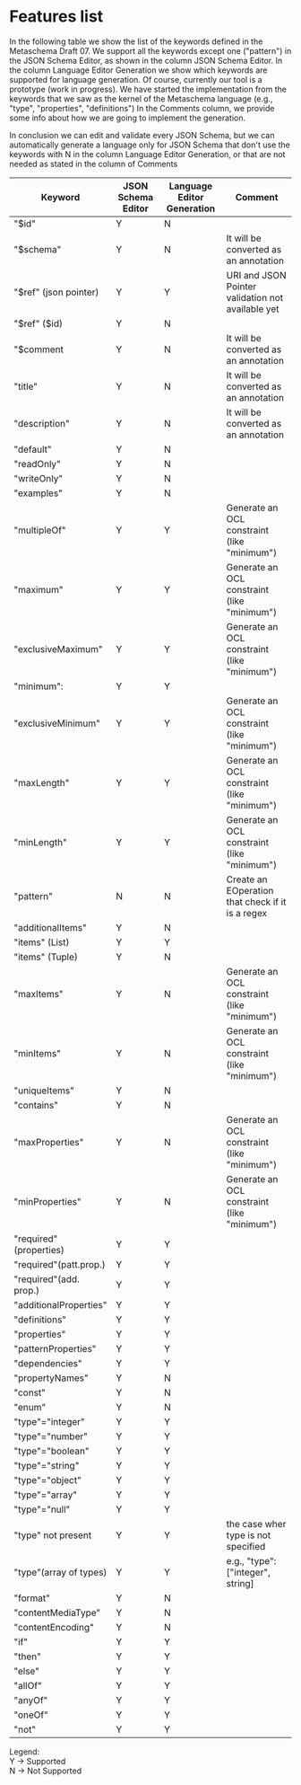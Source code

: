 # Features list

In the following table we show the list of the keywords defined in the Metaschema Draft 07.
We support all the keywords except one ("pattern") in the JSON Schema Editor, as shown in the column JSON Schema Editor.
In the column Language Editor Generation we show which keywords are supported for language generation. Of course, currently our tool is a prototype (work in progress).
We have started the implementation from the keywords that we saw as the kernel of the Metaschema language (e.g., "type", "properties", "definitions")
In the Comments column, we provide some info about how we are going to implement the generation. 

In conclusion we can edit and validate every JSON Schema, but we can automatically generate a language only for JSON Schema that don't use
the keywords with N in the column Language Editor Generation, or that are not needed as stated in the column of Comments

|Keyword               |JSON Schema Editor   |Language Editor Generation| Comment|
|----------------------|---------------------|--------------------------|--------
|"$id"                 |Y                    |N                         | |
|"$schema"             |Y                    |N                         |It will be converted as an annotation|
|"$ref" (json pointer) |Y                    |Y                         |URI and JSON Pointer validation not available yet| 
|"$ref"   ($id)        |Y                    |N                         ||
|"$comment             |Y                    |N                         |It will be converted as an annotation|
|"title"               |Y                    |N                         |It will be converted as an annotation|
|"description"         |Y                    |N                         |It will be converted as an annotation|
|"default"             |Y                    |N                         ||
|"readOnly"            |Y                    |N                         ||
|"writeOnly"           |Y                    |N                         ||
|"examples"            |Y                    |N                         ||
|"multipleOf"          |Y                    |Y                        |Generate an OCL constraint (like "minimum")|
|"maximum"             |Y                    |Y                         |Generate an OCL constraint (like "minimum")|
|"exclusiveMaximum"    |Y                    |Y                         |Generate an OCL constraint (like "minimum")|
|"minimum":            |Y                    |Y                         | |
|"exclusiveMinimum"    |Y                    |Y                         |Generate an OCL constraint (like "minimum")|
|"maxLength"           |Y                    |Y                         |Generate an OCL constraint (like "minimum")|
|"minLength"           |Y                    |Y                         |Generate an OCL constraint (like "minimum")|
|"pattern"             |N                    |N                         |Create an EOperation that check if it is a regex|
|"additionalItems"     |Y                    |N                         ||
|"items" (List)        |Y                    |Y                         ||
|"items" (Tuple)       |Y                    |N                         ||
|"maxItems"            |Y                    |N                         |Generate an OCL constraint (like "minimum")|
|"minItems"            |Y                    |N                         |Generate an OCL constraint (like "minimum")|
|"uniqueItems"         |Y                    |N                         ||
|"contains"            |Y                    |N                         ||
|"maxProperties"       |Y                    |N                         |Generate an OCL constraint (like "minimum")|
|"minProperties"       |Y                    |N                         |Generate an OCL constraint (like "minimum")|
|"required"(properties)|Y                    |Y                         ||
|"required"(patt.prop.)|Y                    |Y                         ||
|"required"(add. prop.)|Y                    |Y                         ||
|"additionalProperties"|Y                    |Y                         | |
|"definitions"         |Y                    |Y                         | |
|"properties"          |Y                    |Y                         | |
|"patternProperties"   |Y                    |Y                         | |
|"dependencies"        |Y                    |Y                         ||
|"propertyNames"       |Y                    |N                         ||
|"const"               |Y                    |N                         ||
|"enum"                |Y                    |N                         ||
|"type"="integer"      |Y                    |Y                         ||
|"type"="number"       |Y                    |Y                         ||
|"type"="boolean"      |Y                    |Y                         ||
|"type"="string"       |Y                    |Y                         ||
|"type"="object"       |Y                    |Y                         ||
|"type"="array"        |Y                    |Y                         ||
|"type"="null"         |Y                    |Y                         ||
|"type" not present    |Y                    |Y                         | the case wher type is not specified |
|"type"(array of types)|Y                    |Y                         | e.g., "type":["integer", string]|
|"format"              |Y                    |N                         ||
|"contentMediaType"    |Y                    |N                         ||
|"contentEncoding"     |Y                    |N                         ||
|"if"                  |Y                    |Y                         ||
|"then"                |Y                    |Y                         ||
|"else"                |Y                    |Y                         ||
|"allOf"               |Y                    |Y                         ||
|"anyOf"               |Y                    |Y                         ||
|"oneOf"               |Y                    |Y                         ||
|"not"                 |Y                    |Y                         ||

Legend:  
Y -> Supported  
N -> Not Supported  
